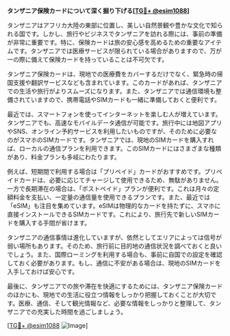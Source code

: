 **タンザニア保険カードについて深く掘り下げる[[TG💪+ @esim1088](https://t.me/s/esim1088)]**

タンザニアはアフリカ大陸の東部に位置し、美しい自然景観や豊かな文化で知られる国です。しかし、旅行やビジネスでタンザニアを訪れる際には、事前の準備が非常に重要です。特に、保険カードは旅の安心感を高めるための重要なアイテムです。タンザニアでは医療サービスが限られている場合がありますので、万が一の際に備えて保険カードを持っていることは不可欠です。

タンザニア保険カードは、現地での医療費をカバーするだけでなく、緊急時の帰国支援や翻訳サービスなども含まれています。このカードがあれば、タンザニアでの生活や旅行がよりスムーズになります。また、タンザニアでは通信環境も整備されていますので、携帯電話やSIMカードも一緒に準備しておくと便利です。

最近では、スマートフォンを使ってインターネットを楽しむ人が増えています。タンザニアでも、高速なモバイルデータ通信が可能です。旅行中には地図アプリやSNS、オンライン予約サービスを利用したいものですが、そのために必要なのがスマホのSIMカードです。タンザニアでは、現地のSIMカードを購入すれば、ローカルの通信プランを利用できます。このSIMカードにはさまざまな種類があり、料金プランも多岐にわたります。

例えば、短期間で利用する場合は「プリペイド」カードがおすすめです。プリペイドカードは、必要に応じてチャージして使用できるため、無駄がありません。一方で長期滞在の場合は、「ポストペイド」プランが便利です。これは月々の定額料金を支払い、一定量の通信量を使用できるプランです。また、最近では「eSIM」も注目を集めています。eSIMは物理的なカードを持たずに、スマホに直接インストールできるSIMカードです。これにより、旅行先で新しいSIMカードを購入する手間が省けます。

タンザニアの通信事情は進化していますが、依然としてエリアによっては信号が弱い場所もあります。そのため、旅行前に目的地の通信状況を調べておくと良いでしょう。また、国際ローミングを利用する場合も、事前に自国での設定を確認しておく必要があります。もし、通信に不安がある場合は、現地のSIMカードを入手しておけば安心です。

最後に、タンザニアでの旅や滞在を快適にするためには、タンザニア保険カードのほかにも、現地での生活に役立つ情報をしっかり把握しておくことが大切です。医療、通信、そして観光情報など、必要な情報をしっかりと整理して、タンザニアでの充実した時間を過ごしましょう。

[[TG💪+ @esim1088](https://t.me/s/esim1088) ![Image](https://i.postimg.cc/Y0z9fWf4/image.png)]